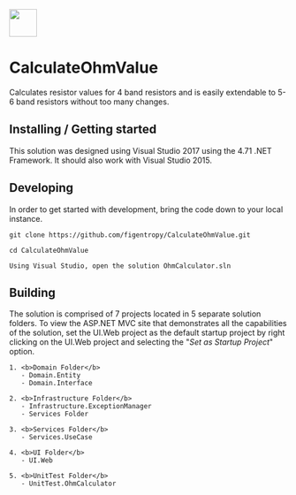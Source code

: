 <img src="http://clipground.com/images/electrical-resistance-clipart-5.jpg" width="50">

# CalculateOhmValue
Calculates resistor values for 4 band resistors and is easily extendable to 5-6 band resistors without too many changes.


## Installing / Getting started

This solution was designed using Visual Studio 2017 using the 4.71 .NET Framework.  It should also work with Visual Studio 2015.



## Developing

In order to get started with development, bring the code down to your local instance.

```shell
git clone https://github.com/figentropy/CalculateOhmValue.git

cd CalculateOhmValue

Using Visual Studio, open the solution OhmCalculator.sln
```


## Building

The solution is comprised of 7 projects located in 5 separate solution folders.  To view the ASP.NET MVC
site that demonstrates all the capabilities of the solution, set the UI.Web project as the default startup project by right clicking on the UI.Web project and selecting the "<i>Set as Startup Project</i>" option.


```
1. <b>Domain Folder</b>
   - Domain.Entity
   - Domain.Interface
   
2. <b>Infrastructure Folder</b>
   - Infrastructure.ExceptionManager
   - Services Folder

3. <b>Services Folder</b>
   - Services.UseCase

4. <b>UI Folder</b>
   - UI.Web

5. <b>UnitTest Folder</b>
   - UnitTest.OhmCalculator
```


